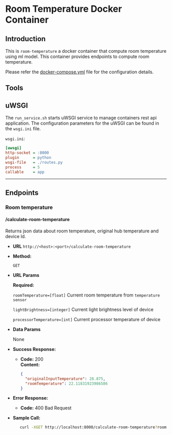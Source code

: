 ﻿# Room Temperature Docker Container

## Introduction

This is `room-temperature` a docker container that compute room temperature using ml model. This container provides endpoints to compute room temperature.

Please refer the [docker-compose.yml](docker-compose.yml) file for the configuration details.

## Tools

**uWSGI**
---
The `run_service.sh` starts uWSGI service to manage containers rest api application. The configuration parameters
for the uWSGI can be found in the `wsgi.ini` file.

`wsgi.ini`:

```ini
[uwsgi]
http-socket = :8000
plugin      = python
wsgi-file   = ./routes.py
process     = 5
callable    = app
```

---

## Endpoints
### Room temperature
#### /calculate-room-temperature

Returns json data about room temperature, original hub temperature and device Id.

* **URL**
  `http://<host>:<port>/calculate-room-temperature`

* **Method:**

  `GET`

*  **URL Params**

   **Required:**

   `roomTemperature=[float]` Current room temperature from `temperature sensor`

   `lightBrightness=[integer]` Current light brightness level of device

   `processorTemperature=[int]` Current processor temperature of device

* **Data Params**

  None

* **Success Response:**

  * **Code:** 200 <br />
    **Content:**
    ```json
    {
      "originalInputTemperature": 28.875,
      "roomTemperature": 22.11831923986586
    }
    ```

* **Error Response:**

  * **Code:** 400 Bad Request <br />

* **Sample Call:**

     ```bash
        curl -XGET http://localhost:8000/calculate-room-temperature?roomTemperature=28.875&lightBrightness=10&processorTemperature=34100
     ```